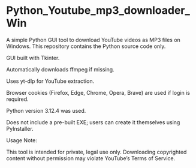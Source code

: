 # Python_Youtube_mp3_downloader_Win
A simple Python GUI tool to download YouTube videos as MP3 files on Windows. This repository contains the Python source code only.

GUI built with Tkinter.

Automatically downloads ffmpeg if missing.

Uses yt-dlp for YouTube extraction.

Browser cookies (Firefox, Edge, Chrome, Opera, Brave) are used if login is required.

Python version 3.12.4 was used. 

Does not include a pre-built EXE; users can create it themselves using PyInstaller.

Usage Note:

This tool is intended for private, legal use only. Downloading copyrighted content without permission may violate YouTube’s Terms of Service.
